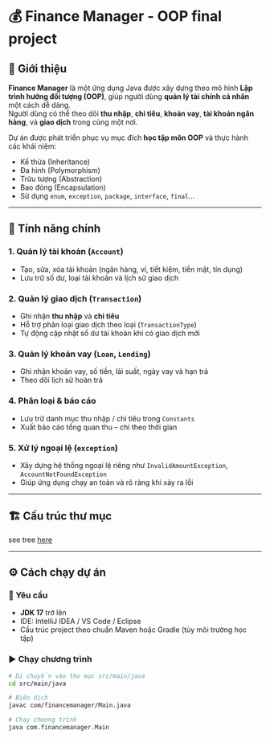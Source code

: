 # 💰 Finance Manager - OOP final project

## 🧩 Giới thiệu
**Finance Manager** là một ứng dụng Java được xây dựng theo mô hình **Lập trình hướng đối tượng (OOP)**, giúp người dùng **quản lý tài chính cá nhân** một cách dễ dàng.  
Người dùng có thể theo dõi **thu nhập**, **chi tiêu**, **khoản vay**, **tài khoản ngân hàng**, và **giao dịch** trong cùng một nơi.

Dự án được phát triển phục vụ mục đích **học tập môn OOP** và thực hành các khái niệm:
- Kế thừa (Inheritance)
- Đa hình (Polymorphism)
- Trừu tượng (Abstraction)
- Bao đóng (Encapsulation)
- Sử dụng `enum`, `exception`, `package`, `interface`, `final`…

---

## 🚀 Tính năng chính
### 1. Quản lý tài khoản (`Account`)
- Tạo, sửa, xóa tài khoản (ngân hàng, ví, tiết kiệm, tiền mặt, tín dụng)
- Lưu trữ số dư, loại tài khoản và lịch sử giao dịch

### 2. Quản lý giao dịch (`Transaction`)
- Ghi nhận **thu nhập** và **chi tiêu**
- Hỗ trợ phân loại giao dịch theo loại (`TransactionType`)
- Tự động cập nhật số dư tài khoản khi có giao dịch mới

### 3. Quản lý khoản vay (`Loan`, `Lending`)
- Ghi nhận khoản vay, số tiền, lãi suất, ngày vay và hạn trả
- Theo dõi lịch sử hoàn trả

### 4. Phân loại & báo cáo
- Lưu trữ danh mục thu nhập / chi tiêu trong `Constants`
- Xuất báo cáo tổng quan thu – chi theo thời gian

### 5. Xử lý ngoại lệ (`exception`)
- Xây dựng hệ thống ngoại lệ riêng như `InvalidAmountException`, `AccountNotFoundException`
- Giúp ứng dụng chạy an toàn và rõ ràng khi xảy ra lỗi

---

## 🏗️ Cấu trúc thư mục

see tree [here](/tree.txt)

---

## ⚙️ Cách chạy dự án

### 🧱 Yêu cầu
- **JDK 17** trở lên  
- IDE: IntelliJ IDEA / VS Code / Eclipse  
- Cấu trúc project theo chuẩn Maven hoặc Gradle (tùy môi trường học tập)

### ▶️ Chạy chương trình
```bash
# Di chuyển vào thư mục src/main/java
cd src/main/java

# Biên dịch
javac com/financemanager/Main.java

# Chạy chương trình
java com.financemanager.Main
```
